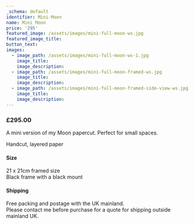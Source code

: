 ```yaml
---
_schema: default
identifier: Mini-Moon
name: Mini Moon
price: '295'
featured_image: /assets/images/mini-full-moon-ws.jpg
featured_image_title:
button_text:
images:
  - image_path: /assets/images/mini-full-moon-ws-1.jpg
    image_title:
    image_description:
  - image_path: /assets/images/mini-full-moon-framed-ws.jpg
    image_title:
    image_description:
  - image_path: /assets/images/mini-full-moon-framed-side-view-ws.jpg
    image_title:
    image_description:
---
```

### **£295.00**

A mini version of my Moon papercut. Perfect for small spaces.

Handcut, layered paper

#### Size

21 x 21cm framed size<br>Black frame with a black mount

#### Shipping

Free packing and postage with the UK mainland.<br>Please contact me before purchase for a quote for shipping outside mainland UK.